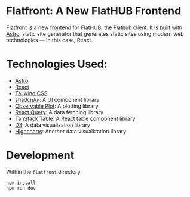# Flatfront: A New FlatHUB Frontend

Flatfront is a new frontend for FlatHUB, the Flathub client. It is built with [Astro](https://astro.build), static site generator that generates static sites using modern web technologies — in this case, React.

# Technologies Used:

- [Astro](https://astro.build)
- [React](https://reactjs.org)
- [Tailwind CSS](https://tailwindcss.com)
- [shadcn/ui](https://ui.shadcn.com/): A UI component library
- [Observable Plot](https://observablehq.com/plot/): A plotting library
- [React Query](https://react-query.tanstack.com/): A data fetching library
- [TanStack Table](https://tanstack.com/table/latest): A React table component library
- [D3](https://d3js.org/): A data visualization library
- [Highcharts](https://www.highcharts.com/): Another data visualization library

# Development

Within the `flatfront` directory:

```bash
npm install
npm run dev
```
